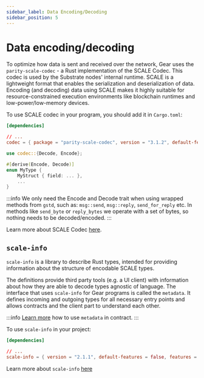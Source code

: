 ```yaml
---
sidebar_label: Data Encoding/Decoding
sidebar_position: 5
---
```


# Data encoding/decoding

To optimize how data is sent and received over the network, Gear uses the `parity-scale-codec` - a Rust implementation of the SCALE Codec. This codec is used by the Substrate nodes' internal runtime. SCALE is a lightweight format that enables the serialization and deserialization of data. Encoding (and decoding) data using SCALE makes it highly suitable for resource-constrained execution environments like blockchain runtimes and low-power/low-memory devices.

To use SCALE codec in your program, you should add it in `Cargo.toml`:

```toml
[dependencies]

// ...
codec = { package = "parity-scale-codec", version = "3.1.2", default-features = false }
```

```rust
use codec::{Decode, Encode};

#[derive(Encode, Decode)]
enum MyType {
    MyStruct { field: ... },
    ...
}
```

:::info
We only need the Encode and Decode trait when using wrapped methods from `gstd`, such as: `msg::send`, `msg::reply`, `send_for_reply` etc. In methods like `send_byte` or `reply_bytes` we operate with a set of bytes, so nothing needs to be decoded/encoded.
:::

Learn more about SCALE Codec [here](https://github.com/paritytech/parity-scale-codec).

## `scale-info`

`scale-info` is a library to describe Rust types, intended for providing information about the structure of encodable SCALE types.

The definitions provide third party tools (e.g. a UI client) with information about how they are able to decode types agnostic of language. The interface that uses `scale-info` for Gear programs is called the `metadata`. It defines incoming and outgoing types for all necessary entry points and allows contracts and the client part to understand each other.

:::info
[Learn more](/docs/developing-contracts/metadata) how to use `metadata` in contract.
:::

To use `scale-info` in your project:

```toml
[dependencies]

// ...
scale-info = { version = "2.1.1", default-features = false, features = ["derive"] }
```


Learn more about `scale-info` [here](https://github.com/paritytech/scale-info)
